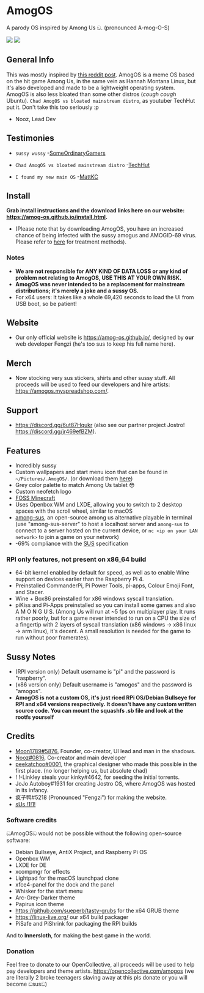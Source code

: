 # AmogOS
A parody OS inspired by Among Us ඞ. (pronounced A-mog-O-S)

<img src="https://i.postimg.cc/vmF8tTVH/120727498-ecfc5e00-c497-11eb-9f92-a1b99318fee1.png"/> <img src="https://i.postimg.cc/m2Ym9qXt/130533968-d797e83d-e643-4c62-9264-7d46c2b67b48.png"/>

## General Info

This was mostly inspired by [this reddit post](https://www.reddit.com/r/linuxmint/comments/n9h7b4/amogos_custom_background_mint_x_grey_theme/). AmogOS is a meme OS based on the hit game Among Us, in the same vein as Hannah Montana Linux, but it's also developed and made to be a lightweight operating system. AmogOS is also less bloated than some other distros (*cough cough* Ubuntu). `Chad AmogOS vs bloated mainstream distro`, as youtuber TechHut put it. Don't take this too seriously :p

- Nooz, Lead Dev

## Testimonies

- `sussy wussy` -[SomeOrdinaryGamers](https://www.youtube.com/watch?v=ixLuhDxNktk)
  
- `Chad AmogOS vs bloated mainstream distro` -[TechHut](https://www.youtube.com/watch?v=ymYIJYb2hYI)  

- `I found my new main OS` -[MattKC](https://www.youtube.com/watch?v=saScDeK_U9o)

## Install
**Grab install instructions and the download links here on our website: https://amog-os.github.io/install.html.**
- (Please note that by downloading AmogOS, you have an increased chance of being infected with the sussy amogus and AMOGID-69 virus. Please refer to [here](https://www.youtube.com/watch?v=nFstpT_YTro) for treatment methods).
### Notes
- **We are not responsible for ANY KIND OF DATA LOSS or any kind of problem not relating to AmogOS, USE THIS AT YOUR OWN RISK.**
- **AmogOS was never intended to be a replacement for mainstream distributions; it's merely a joke and a sussy OS.**
- For x64 users: It takes like a whole 69,420 seconds to load the UI from USB boot, so be patient!

## Website
- Our only official website is https://amog-os.github.io/, designed by **our** web developer Fengzi (he's too sus to keep his full name here).

## Merch
- Now stocking very sus stickers, shirts and other sussy stuff. All proceeds will be used to feed our developers and hire artists: https://amogos.myspreadshop.com/.

## Support
- https://discord.gg/6ut87Hqukr (also see our partner project Jostro! https://discord.gg/jr469efBZM).

## Features
- Incredibly sussy
- Custom wallpapers and start menu icon that can be found in `~/Pictures/.AmogOS/`. (or download them [here](https://github.com/Amog-OS/AmogOS-Wallpapers))
- Grey color palette to match Among Us tablet 😳
- Custom neofetch logo
- [FOSS Minecraft](https://gitea.thebrokenrail.com/TheBrokenRail/minecraft-pi-reborn/minecraft-pi-reborn)
- Uses Openbox WM and LXDE, allowing you to switch to 2 desktop spaces with the scroll wheel, similar to macOS
- [among-sus](https://git.sr.ht/~martijnbraam/among-sus), an open-source among us alternative playable in terminal (use "among-sus-server" to host a localhost server and `among-sus` to connect to a server hosted on the current device, or `nc <ip on your LAN network>` to join a game on your network)
- -69% compliance with the [SUS](https://en.m.wikipedia.org/wiki/Single_UNIX_Specification) specification

### RPI only features, not present on x86_64 build
- 64-bit kernel enabled by default for speed, as well as to enable Wine support on devices earlier than the Raspberry Pi 4.
- Preinstalled CommanderPi, Pi Power Tools, pi-apps, Colour Emoji Font, and Stacer.
- Wine + Box86 preinstalled for x86 windows syscall translation.
- piKiss and Pi-Apps preinstalled so you can install some games and also A M O N G U S.
(Among Us will run at ~5 fps on multiplayer play. It runs rather poorly, but for a game never intended to run on a CPU the size of a fingertip with 2 layers of syscall translation (x86 windows -> x86 linux -> arm linux), it's decent. A small resolution is needed for the game to run without poor framerates).

## Sussy Notes
- (RPI version only) Default username is "pi" and the password is "raspberry".
- (x86 version only) Default username is "amogos" and the password is "amogos".
- **AmogOS is not a custom OS, it's just riced RPi OS/Debian Bullseye for RPI and x64 versions respectively. It doesn't have any custom written source code. You can mount the squashfs .sb file and look at the rootfs yourself**

## Credits
- [Moon1789#5876](https://moon1789.github.io/), Founder, co-creator, UI lead and man in the shadows.
- [Nooz#0816](https://nooz.farted.net/), Co-creator and main developer
- [peekatchoo#0001](https://www.reddit.com/u/_peekatchoo_), the graphical designer who made this possible in the first place. (no longer helping us, but absolute chad)
- ! !-Linkley steals your kinky#4642, for seeding the initial torrents.
- JoJo Autoboy#1931 for creating Jostro OS, where AmogOS was hosted in its infancy.
- 疯子鸭#5218 (Pronounced "Fengzi") for making the website.
- [sUs !1!1!](https://media.discordapp.net/attachments/836822984110899261/929825908263620638/SPOILER_lol.jpg)

### Software credits
ඞAmogOSඞ would not be possible without the following open-source software:
- Debian Bullseye, AntiX Project, and Raspberry Pi OS
- Openbox WM  
- LXDE for DE  
- xcompmgr for effects  
- Lightpad for the macOS launchpad clone
- xfce4-panel for the dock and the panel
- Whisker for the start menu
- Arc-Grey-Darker theme
- Papirus icon theme
- https://github.com/sueperb/tasty-grubs for the x64 GRUB theme  
- https://linux-live.org/ our x64 build packager
- PiSafe and PiShrink for packaging the RPI builds  

And to **Innersloth**, for making the best game in the world.

### Donation
Feel free to donate to our OpenCollective, all proceeds will be used to help pay developers and theme artists. https://opencollective.com/amogos (we are literally 2 broke teenagers slaving away at this pls donate or you will become ඞsusඞ)

